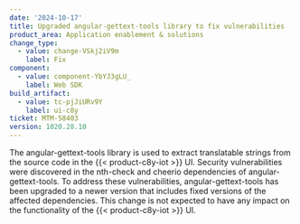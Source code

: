 ```yaml
---
date: '2024-10-17'
title: Upgraded angular-gettext-tools library to fix vulnerabilities
product_area: Application enablement & solutions
change_type:
  - value: change-VSkj2iV9m
    label: Fix
component:
  - value: component-YbYJ3gLU_
    label: Web SDK
build_artifact:
  - value: tc-pjJiURv9Y
    label: ui-c8y
ticket: MTM-58403
version: 1020.28.10
---
```

The angular-gettext-tools library is used to extract translatable strings from the source code in the {{< product-c8y-iot >}} UI. Security vulnerabilities were discovered in the nth-check and cheerio dependencies of angular-gettext-tools. To address these vulnerabilities, angular-gettext-tools has been upgraded to a newer version that includes fixed versions of the affected dependencies. This change is not expected to have any impact on the functionality of the {{< product-c8y-iot >}} UI.

